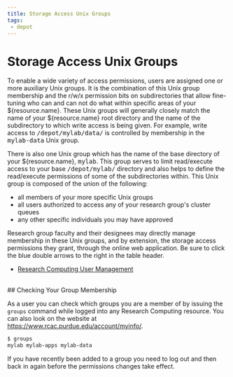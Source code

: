 ```yaml
---
title: Storage Access Unix Groups
tags:
 - depot
---
```


# Storage Access Unix Groups

To enable a wide variety of access permissions, users are assigned one or more auxiliary Unix groups.  It is the combination of this Unix group membership and the r/w/x permission bits on subdirectories that allow fine-tuning who can and can not do what within specific areas of your ${resource.name}.  These Unix groups will generally closely match the name of your ${resource.name} root directory and the name of the subdirectory to which write access is being given.  For example, write access to <kbd>/depot/mylab/data/</kbd> is controlled by membership in the <kbd>mylab-data</kbd> Unix group.

There is also one Unix group which has the name of the base directory of your ${resource.name}, <kbd>mylab</kbd>.  This group serves to limit read/execute access to your base <kbd>/depot/mylab/</kbd> directory and also helps to define the read/execute permissions of some of the subdirectories within.  This Unix group is composed of the union of the following:

<ul>
 <li>
 all members of your more specific Unix groups
 </li>
 <li>
 all users authorized to access any of your research group's cluster queues
 </li>
 <li>
 any other specific individuals you may have approved
 </li>
</ul>
 <p>
 Research group faculty and their designees may directly manage membership in these Unix groups, and by extension, the storage access permissions they grant, through the online web application.  Be sure to click the blue double arrows to the right in the table header.
</p>
<ul>
 <li><a href="/account/user/">Research&nbsp;Computing&nbsp;User&nbsp;Management</a></li>
</ul>

<br>
## Checking Your Group Membership

As a user you can check which groups you are a member of by issuing the ``groups`` command while logged into any Research Computing resource.
You can also look on the website at https://www.rcac.purdue.edu/account/myinfo/.

```sh
$ groups
mylab mylab-apps mylab-data
```

If you have recently been added to a group you need to log out and then back in again before the permissions changes
take effect.
